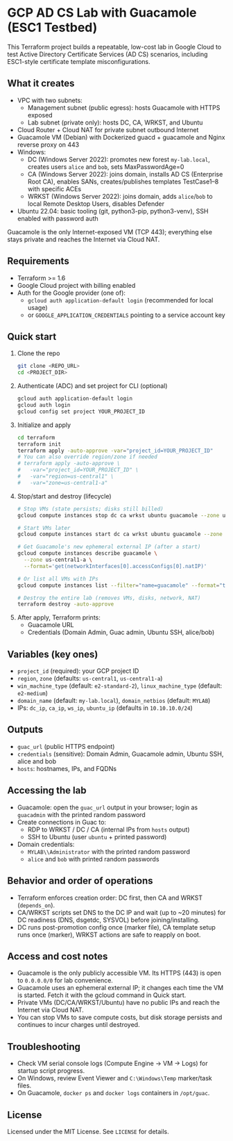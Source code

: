 # GCP AD CS Lab with Guacamole (ESC1 Testbed)

This Terraform project builds a repeatable, low-cost lab in Google Cloud to test Active Directory Certificate Services (AD CS) scenarios, including ESC1-style certificate template misconfigurations.

## What it creates
- VPC with two subnets:
  - Management subnet (public egress): hosts Guacamole with HTTPS exposed
  - Lab subnet (private only): hosts DC, CA, WRKST, and Ubuntu
- Cloud Router + Cloud NAT for private subnet outbound Internet
- Guacamole VM (Debian) with Dockerized guacd + guacamole and Nginx reverse proxy on 443
- Windows:
  - DC (Windows Server 2022): promotes new forest `my-lab.local`, creates users `alice` and `bob`, sets MaxPasswordAge=0
  - CA (Windows Server 2022): joins domain, installs AD CS (Enterprise Root CA), enables SANs, creates/publishes templates TestCase1–8 with specific ACEs
  - WRKST (Windows Server 2022): joins domain, adds `alice`/`bob` to local Remote Desktop Users, disables Defender
- Ubuntu 22.04: basic tooling (git, python3-pip, python3-venv), SSH enabled with password auth

Guacamole is the only Internet-exposed VM (TCP 443); everything else stays private and reaches the Internet via Cloud NAT.

## Requirements
- Terraform >= 1.6
- Google Cloud project with billing enabled
- Auth for the Google provider (one of):
  - `gcloud auth application-default login` (recommended for local usage)
  - or `GOOGLE_APPLICATION_CREDENTIALS` pointing to a service account key

## Quick start
1. Clone the repo
   ```bash
   git clone <REPO_URL>
   cd <PROJECT_DIR>
   ```
2. Authenticate (ADC) and set project for CLI (optional)
   ```bash
   gcloud auth application-default login
   gcloud auth login
   gcloud config set project YOUR_PROJECT_ID
   ```
3. Initialize and apply
   ```bash
   cd terraform
   terraform init
   terraform apply -auto-approve -var="project_id=YOUR_PROJECT_ID"
   # You can also override region/zone if needed
   # terraform apply -auto-approve \
   #   -var="project_id=YOUR_PROJECT_ID" \
   #   -var="region=us-central1" \
   #   -var="zone=us-central1-a"
   ```
4. Stop/start and destroy (lifecycle)
   ```bash
   # Stop VMs (state persists; disks still billed)
   gcloud compute instances stop dc ca wrkst ubuntu guacamole --zone us-central1-a

   # Start VMs later
   gcloud compute instances start dc ca wrkst ubuntu guacamole --zone us-central1-a

   # Get Guacamole's new ephemeral external IP (after a start)
   gcloud compute instances describe guacamole \
     --zone us-central1-a \
     --format='get(networkInterfaces[0].accessConfigs[0].natIP)'

   # Or list all VMs with IPs
   gcloud compute instances list --filter="name=guacamole" --format="table(name,zone,EXTERNAL_IP)"

   # Destroy the entire lab (removes VMs, disks, network, NAT)
   terraform destroy -auto-approve
   ```
5. After apply, Terraform prints:
   - Guacamole URL
   - Credentials (Domain Admin, Guac admin, Ubuntu SSH, alice/bob)

## Variables (key ones)
- `project_id` (required): your GCP project ID
- `region`, `zone` (defaults: `us-central1`, `us-central1-a`)
- `win_machine_type` (default: `e2-standard-2`), `linux_machine_type` (default: `e2-medium`)
- `domain_name` (default: `my-lab.local`), `domain_netbios` (default: `MYLAB`)
- IPs: `dc_ip`, `ca_ip`, `ws_ip`, `ubuntu_ip` (defaults in `10.10.10.0/24`)

## Outputs
- `guac_url` (public HTTPS endpoint)
- `credentials` (sensitive): Domain Admin, Guacamole admin, Ubuntu SSH, alice and bob
- `hosts`: hostnames, IPs, and FQDNs

## Accessing the lab
- Guacamole: open the `guac_url` output in your browser; login as `guacadmin` with the printed random password
- Create connections in Guac to:
  - RDP to WRKST / DC / CA (internal IPs from `hosts` output)
  - SSH to Ubuntu (user `ubuntu` + printed password)
- Domain credentials:
  - `MYLAB\\Administrator` with the printed random password
  - `alice` and `bob` with printed random passwords

## Behavior and order of operations
- Terraform enforces creation order: DC first, then CA and WRKST (`depends_on`).
- CA/WRKST scripts set DNS to the DC IP and wait (up to ~20 minutes) for DC readiness (DNS, dsgetdc, SYSVOL) before joining/installing.
- DC runs post-promotion config once (marker file), CA template setup runs once (marker), WRKST actions are safe to reapply on boot.

## Access and cost notes
- Guacamole is the only publicly accessible VM. Its HTTPS (443) is open to `0.0.0.0/0` for lab convenience.
- Guacamole uses an ephemeral external IP; it changes each time the VM is started. Fetch it with the gcloud command in Quick start.
- Private VMs (DC/CA/WRKST/Ubuntu) have no public IPs and reach the Internet via Cloud NAT.
- You can stop VMs to save compute costs, but disk storage persists and continues to incur charges until destroyed.

## Troubleshooting
- Check VM serial console logs (Compute Engine → VM → Logs) for startup script progress.
- On Windows, review Event Viewer and `C:\Windows\Temp` marker/task files.
- On Guacamole, `docker ps` and `docker logs` containers in `/opt/guac`.

## License
Licensed under the MIT License. See `LICENSE` for details.
